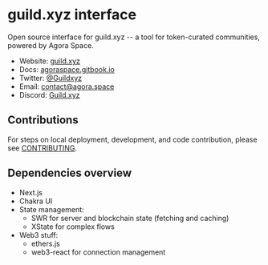 # guild.xyz interface

Open source interface for guild.xyz -- a tool for token-curated communities, powered by Agora Space.

- Website: [guild.xyz](https://guild.xyz)
- Docs: [agoraspace.gitbook.io](https://agoraspace.gitbook.io/agoraspace/)
- Twitter: [@Guildxyz](https://twitter.com/guildxyz)
- Email: [contact@agora.space](mailto:contact@agora.space)
- Discord: [Guild.xyz](https://discord.gg/ghJ2azx9bY)

## Contributions

For steps on local deployment, development, and code contribution, please see [CONTRIBUTING](./CONTRIBUTING.md).

## Dependencies overview

- Next.js
- Chakra UI
- State management:
  - SWR for server and blockchain state (fetching and caching)
  - XState for complex flows
- Web3 stuff:
  - ethers.js
  - web3-react for connection management
